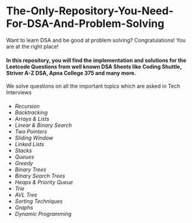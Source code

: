 # The-Only-Repository-You-Need-For-DSA-And-Problem-Solving #
Want to learn DSA and be good at problem solving? Congratulations! You are at the right place!

<h4>In this repository, you will find the implementation and solutions for the Leetcode Questions from well known DSA Sheets like Coding Shuttle, Striver A-Z DSA, Apna College 375 and many more.  </h4>

We solve questions on all the important topics which are asked in Tech Interviews

<h6><ul>


<li>Recursion</li>
<li>Backtracking</li>
<li>Arrays & Lists</li>
<li>Linear & Binary Search</li>
<li>Two Pointers</li>
<li>Sliding Window</li>
<li>Linked Lists</li>
<li>Stacks</li>
<li>Queues</li>
<li>Greedy</li>
<li>Binary Trees</li>
<li>Binary Search Trees</li>
<li>Heaps & Priority Queue</li>
<li>Trie</li>
<li>AVL Tree</li>
<li>Sorting Techniques</li>
<li>Graphs</li>
<li>Dynamic Programming</li>

</ul>

</h6>
